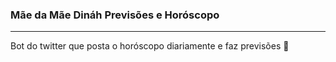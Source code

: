 ### Mãe da Mãe Dináh Previsões e Horóscopo

---

Bot do twitter que posta o horóscopo diariamente e faz previsões 🔮